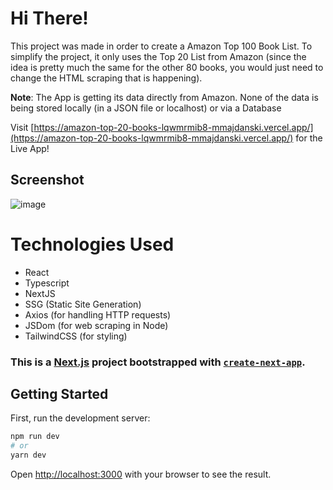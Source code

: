# Hi There!

This project was made in order to create a Amazon Top 100 Book List. To simplify the project, it only uses the Top 20 List from Amazon (since the idea is pretty much the same for the other 80 books, you would just need to change the HTML scraping that is happening).

**Note**: The App is getting its data directly from Amazon. None of the data is being stored locally (in a JSON file or localhost) or via a Database

Visit [https://amazon-top-20-books-lqwmrmib8-mmajdanski.vercel.app/](https://amazon-top-20-books-lqwmrmib8-mmajdanski.vercel.app/) for the Live App!

## Screenshot

![image](https://user-images.githubusercontent.com/35552662/154167995-7a7f11d3-6787-4b9d-85a3-e4a7fe8f6a4e.png)

# Technologies Used
- React
- Typescript
- NextJS
- SSG (Static Site Generation)
- Axios (for handling HTTP requests)
- JSDom (for web scraping in Node)
- TailwindCSS (for styling)

### This is a [Next.js](https://nextjs.org/) project bootstrapped with [`create-next-app`](https://github.com/vercel/next.js/tree/canary/packages/create-next-app).

## Getting Started

First, run the development server:

```bash
npm run dev
# or
yarn dev
```

Open [http://localhost:3000](http://localhost:3000) with your browser to see the result.

